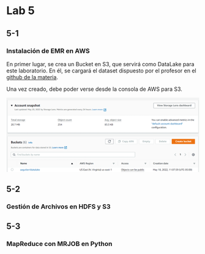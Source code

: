# Lab 5

## 5-1
### Instalación de EMR en AWS
En primer lugar, se crea un Bucket en S3, que servirá como DataLake para este laboratorio. En él, se cargará el dataset dispuesto por el profesor en el [github de la materia]( https://github.com/st0263eafit/st0263-2261/tree/main/bigdata/datasets).

Una vez creado, debe poder verse desde la consola de AWS para S3.

![image](lab5\images\emr\create_bucket.png)

## 5-2
### Gestión de Archivos en HDFS y S3

## 5-3
### MapReduce con MRJOB en Python
